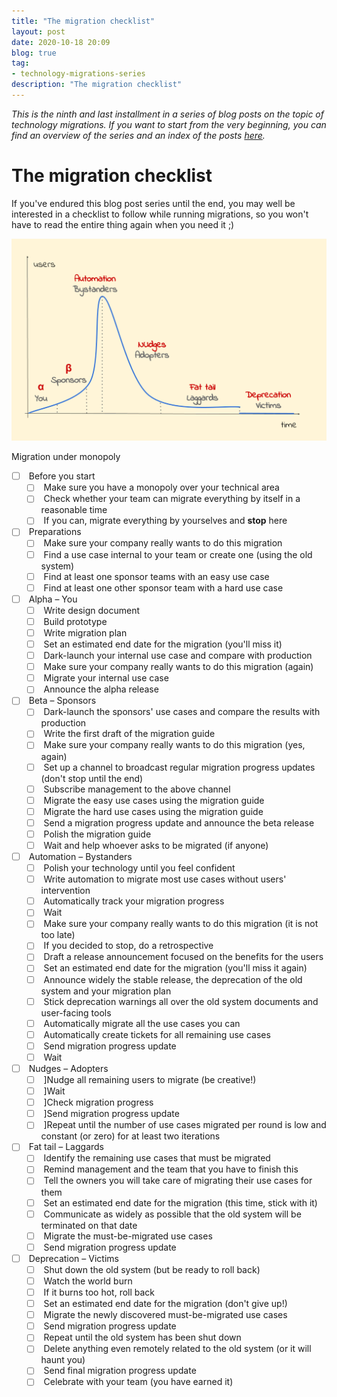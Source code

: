 ```yaml
---
title: "The migration checklist"
layout: post
date: 2020-10-18 20:09
blog: true
tag:
- technology-migrations-series
description: "The migration checklist"
---
```


_This is the ninth and last installment in a series of blog posts on the topic of technology migrations. If you want to start from the very beginning, you can find an overview of the series and an index of the posts [here](http://poros.github.io/technology-migrations-series/)._

# The migration checklist

If you've endured this blog post series until the end, you may well be interested in a checklist to follow while running migrations, so you won't have to read the entire thing again when you need it ;)

![Migration under monopoly](/assets/images/migrations_under_monopoly.png)
<figcaption class="caption">Migration under monopoly</figcaption>

- [ ] &nbsp;Before you start
  - [ ] &nbsp;Make sure you have a monopoly over your technical area
  - [ ] &nbsp;Check whether your team can migrate everything by itself in a reasonable time
  - [ ] &nbsp;If you can, migrate everything by yourselves and **stop** here
- [ ] &nbsp;Preparations
  - [ ] &nbsp;Make sure your company really wants to do this migration
  - [ ] &nbsp;Find a use case internal to your team or create one (using the old system)
  - [ ] &nbsp;Find at least one sponsor teams with an easy use case
  - [ ] &nbsp;Find  at least one other sponsor team with a hard use case
- [ ] &nbsp;Alpha – You
  - [ ] &nbsp;Write design document
  - [ ] &nbsp;Build prototype
  - [ ] &nbsp;Write migration plan
  - [ ] &nbsp;Set an estimated end date for the migration (you'll miss it)
  - [ ] &nbsp;Dark-launch your internal use case and compare with production
  - [ ] &nbsp;Make sure your company really wants to do this migration (again)
  - [ ] &nbsp;Migrate your internal use case
  - [ ] &nbsp;Announce the alpha release
- [ ] &nbsp;Beta – Sponsors
  - [ ] &nbsp;Dark-launch the sponsors' use cases and compare the results with production
  - [ ] &nbsp;Write the first draft of the migration guide
  - [ ] &nbsp;Make sure your company really wants to do this migration (yes, again)
  - [ ] &nbsp;Set up a channel to broadcast regular migration progress updates (don't stop until the end)
  - [ ] &nbsp;Subscribe management to the above channel
  - [ ] &nbsp;Migrate the easy use cases using the migration guide
  - [ ] &nbsp;Migrate the hard use cases using the migration guide
  - [ ] &nbsp;Send a migration progress update and announce the beta release
  - [ ] &nbsp;Polish the migration guide
  - [ ] &nbsp;Wait and help whoever asks to be migrated (if anyone)
- [ ] &nbsp;Automation – Bystanders
  - [ ] &nbsp;Polish your technology until you feel confident
  - [ ] &nbsp;Write automation to migrate most use cases without users' intervention
  - [ ] &nbsp;Automatically track your migration progress
  - [ ] &nbsp;Wait
  - [ ] &nbsp;Make sure your company really wants to do this migration (it is not too late)
  - [ ] &nbsp;If you decided to stop, do a retrospective
  - [ ] &nbsp;Draft a release announcement focused on the benefits for the users
  - [ ] &nbsp;Set an estimated end date for the migration (you'll miss it again)
  - [ ] &nbsp;Announce widely the stable release, the deprecation of the old system and your migration plan
  - [ ] &nbsp;Stick deprecation warnings all over the old system documents and user-facing tools
  - [ ] &nbsp;Automatically migrate all the use cases you can
  - [ ] &nbsp;Automatically create tickets for all remaining use cases
  - [ ] &nbsp;Send migration progress update
  - [ ] &nbsp;Wait
- [ ] &nbsp;Nudges – Adopters
  - [ ] &nbsp;]Nudge all remaining users to migrate (be creative!)
  - [ ] &nbsp;]Wait
  - [ ] &nbsp;]Check migration progress
  - [ ] &nbsp;]Send migration progress update
  - [ ] &nbsp;]Repeat until the number of use cases migrated per round is low and constant (or zero) for at least two iterations
- [ ] &nbsp;Fat tail – Laggards
  - [ ] &nbsp;Identify the remaining use cases that must be migrated
  - [ ] &nbsp;Remind management and the team that you have to finish this
  - [ ] &nbsp;Tell the owners you will take care of migrating their use cases for them
  - [ ] &nbsp;Set an estimated end date for the migration (this time, stick with it)
  - [ ] &nbsp;Communicate as widely as possible that the old system will be terminated on that date
  - [ ] &nbsp;Migrate the must-be-migrated use cases
  - [ ] &nbsp;Send migration progress update
- [ ] &nbsp;Deprecation – Victims
  - [ ] &nbsp;Shut down the old system (but be ready to roll back)
  - [ ] &nbsp;Watch the world burn
  - [ ] &nbsp;If it burns too hot, roll back
  - [ ] &nbsp;Set an estimated end date for the migration (don't give up!)
  - [ ] &nbsp;Migrate the newly discovered must-be-migrated use cases
  - [ ] &nbsp;Send migration progress update
  - [ ] &nbsp;Repeat until the old system has been shut down
  - [ ] &nbsp;Delete anything even remotely related to the old system (or it will haunt you)
  - [ ] &nbsp;Send final migration progress update
  - [ ] &nbsp;Celebrate with your team (you have earned it)
